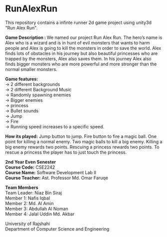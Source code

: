 # RunAlexRun
This repository contains a infinte runner 2d game project using unity3d "Run Alex Run".

<b> Game Description : </b> We named our project Run Alex Run. The hero’s name is Alex who is a wizard and is in hunt of evil monsters that wants to harm people and Alex is going to kill the monsters in order to save the world. Alex finds lots of obstacles in his journey but also beautiful princesses who are trapped by the monsters, Alex also saves them. In his journey Alex also finds bigger monsters
who are more powerful and more stronger than the normal smaller monsters. </br>

<b>Game features:</b> </br>
-> 2 different backgrounds </br>
-> 2 different Background Music </br>
-> Randomly spawning enemies </br>
-> Bigger enemies </br>
-> princess </br>
-> Bullet sounds </br>
-> Jump </br>
-> Fire </br>
-> Running speed increases to a specific speed. </br>


<b>How its played:</b> Jump button to jump. Fire button to fire a magic ball. One point for killing a normal enemy. Two magic balls to kill a big enemy. Killing a big enemy rewards two points. Rescuing a princess rewards two points. To rescue a princess the player has to just touch the princess. </br>


<b>2nd Year Even Senester</b></br>
<b>Course Code:</b> CSE2242</br>
<b>Course Name:</b> Software Development Lab II</br>
<b>Course Teacher:</b> Ast. Professor Md. Omar Faruqe</br>

<b>Team Members</b></br>
  Team Leader: Niaz Bin Siraj</br>
  Member 1: Nafis Iqbal</br>
  Member 2: Md. Al Amin</br>
  Member 3: Abdullah Al Noman</br>
  Member 4: Jalal Uddin Md. Akbar</br>

University of Rajshahi</br>
Department of Computer Science and Engineering</br>
